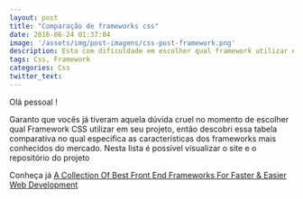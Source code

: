 ```yaml
---
layout: post
title: "Comparação de frameworks css"
date: 2016-06-24 01:37:04
image: '/assets/img/post-imagens/css-post-framework.png'
description: Esta com dificuldade em escolher qual framework utilizar em seu projeto? Veja essa tabela comparativa dos frameworks css mais conhecidos no mercado.
tags: Css, Framework
categories: Css
twitter_text:
---
```

<p>Olá pessoal ! </p>

<p>Garanto que vocês já tiveram aquela dúvida cruel no momento de escolher qual Framework CSS utilizar em seu projeto, então descobri essa tabela comparativa no qual especifica as características dos frameworks mais conhecidos do mercado. Nesta lista é possivel visualizar o site e o repositório do projeto</p>

Conheça já <a href="http://usablica.github.io/front-end-frameworks/compare.html">A Collection Of Best Front End Frameworks For Faster & Easier Web Development</a>
